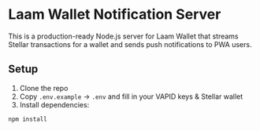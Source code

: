 # Laam Wallet Notification Server

This is a production-ready Node.js server for Laam Wallet that streams Stellar transactions for a wallet and sends push notifications to PWA users.

## Setup

1. Clone the repo
2. Copy `.env.example` → `.env` and fill in your VAPID keys & Stellar wallet
3. Install dependencies:

```bash
npm install
